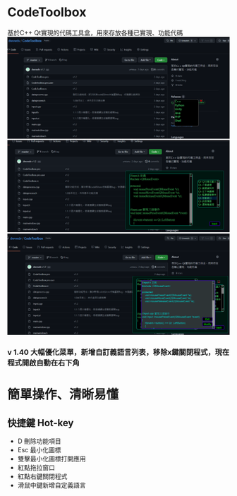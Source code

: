 # CodeToolbox
基於C++ Qt實現的代碼工具盒，用來存放各種已實現、功能代碼
![image](https://github.com/dwvwdv/github_picture/blob/main/Image%20002.png)
![image](https://github.com/dwvwdv/github_picture/blob/main/Image%20003.png)
![image](https://github.com/dwvwdv/github_picture/blob/main/Image%20004.png)

### v 1.40 大幅優化菜單，新增自訂義語言列表，移除x鍵關閉程式，現在程式開啟自動在右下角

# 簡單操作、清晰易懂
## 快捷鍵 Hot-key
- D 刪除功能項目
- Esc 最小化圖標
- 雙擊最小化圖標打開應用
- 紅點拖拉窗口
- 紅點右鍵關閉程式
- 滑鼠中鍵新增自定義語言

